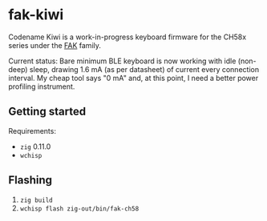 # fak-kiwi

Codename Kiwi is a work-in-progress keyboard firmware for the CH58x series under the [FAK](https://github.com/semickolon/fak) family.

Current status: Bare minimum BLE keyboard is now working with idle (non-deep) sleep, drawing 1.6 mA (as per datasheet) of current every connection interval. My cheap tool says "0 mA" and, at this point, I need a better power profiling instrument.

## Getting started

Requirements:
- `zig` 0.11.0
- `wchisp`

## Flashing

1. `zig build`
2. `wchisp flash zig-out/bin/fak-ch58`

